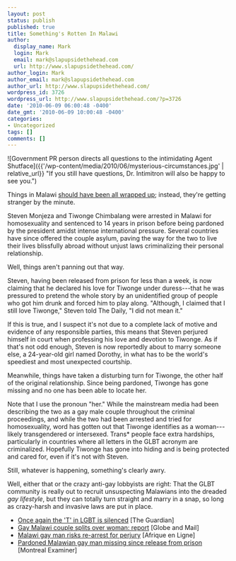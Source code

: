 ```yaml
---
layout: post
status: publish
published: true
title: Something's Rotten In Malawi
author:
  display_name: Mark
  login: Mark
  email: mark@slapupsidethehead.com
  url: http://www.slapupsidethehead.com/
author_login: Mark
author_email: mark@slapupsidethehead.com
author_url: http://www.slapupsidethehead.com/
wordpress_id: 3726
wordpress_url: http://www.slapupsidethehead.com/?p=3726
date: '2010-06-09 06:00:48 -0400'
date_gmt: '2010-06-09 10:00:48 -0400'
categories:
- Uncategorized
tags: []
comments: []
---
```

![Government PR person directs all questions to the intimidating Agent Shutface]({{'/wp-content/media/2010/06/mysterious-circumstances.jpg' | relative_url}} "If you still have questions, Dr. Intimitron will also be happy to see you.")

Things in Malawi [should have been all wrapped up](http://www.slapupsidethehead.com/2010/06/malawi-gay-couple-gets-presidential-pardon/ "All's not well that doesn't end well"); instead, they're getting stranger by the minute.

Steven Monjeza and Tiwonge Chimbalang were arrested in Malawi for homosexuality and sentenced to 14 years in prison before being pardoned by the president amidst intense international pressure. Several countries have since offered the couple asylum, paving the way for the two to live their lives blissfully abroad without unjust laws criminalizing their personal relationship.

Well, things aren't panning out that way.

Steven, having been released from prison for less than a week, is now claiming that he declared his love for Tiwonge under duress---that he was pressured to pretend the whole story by an unidentified group of people who got him drunk and forced him to play along. "Although, I claimed that I still love Tiwonge," Steven told The Daily, "I did not mean it."

If this is true, and I suspect it's not due to a complete lack of motive and evidence of any responsible parties, this means that Steven perjured himself in court when professing his love and devotion to Tiwonge. As if that's not odd enough, Steven is now reportedly about to marry someone else, a 24-year-old girl named Dorothy, in what has to be the world's speediest and most unexpected courtship.

Meanwhile, things have taken a disturbing turn for Tiwonge, the other half of the original relationship. Since being pardoned, Tiwonge has gone missing and no one has been able to locate her.

Note that I use the pronoun "her." While the mainstream media had been describing the two as a gay male couple throughout the criminal proceedings, and while the two had been arrested and tried for homosexuality, word has gotten out that Tiwonge identifies as a woman---likely transgendered or intersexed. Trans\* people face extra hardships, particularly in countries where all letters in the GLBT acronym are criminalized. Hopefully Tiwonge has gone into hiding and is being protected and cared for, even if it's not with Steven.

Still, whatever is happening, something's clearly awry.

Well, either that or the crazy anti-gay lobbyists are right: That the GLBT community is really out to recruit unsuspecting Malawians into the dreaded _gay lifestyle_, but they can totally turn straight and marry in a snap, so long as crazy-harsh and invasive laws are put in place.

- [Once again the 'T' in LGBT is silenced](http://www.guardian.co.uk/commentisfree/2010/may/22/malawian-transgender-identity) [The Guardian]
- [Gay Malawi couple splits over woman: report](http://www.theglobeandmail.com/news/world/africa-mideast/gay-malawi-couple-splits-over-woman-report/article1596559/) [Globe and Mail]
- [Malawi gay man risks re-arrest for perjury](http://www.afriquejet.com/news/africa-news/malawi-gay-man-risks-re-arrest-for-perjury-2010060850626.html) [Afrique en Ligne]
- [Pardoned Malawian gay man missing since release from prison](http://www.examiner.com/x-4107-International-LGBT-Issues-Examiner~y2010m6d2-Pardoned-Malawian-gay-man-missing-since-release-from-prison) [Montreal Examiner]

